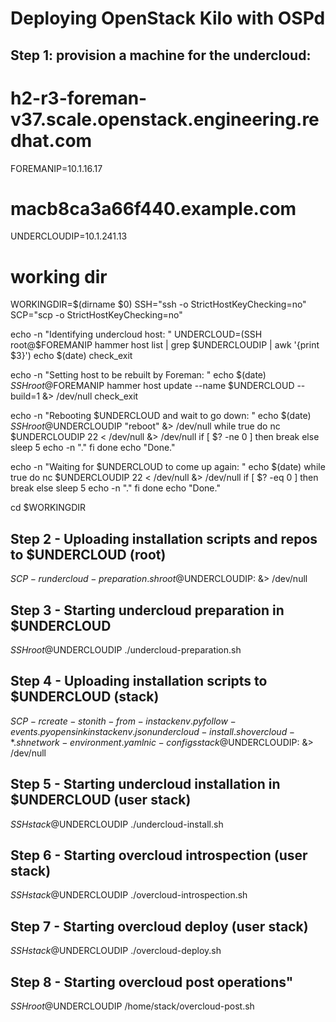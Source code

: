 # Deploying OpenStack Kilo with OSPd

## Step 1: provision a machine for the undercloud:

 # h2-r3-foreman-v37.scale.openstack.engineering.redhat.com
 FOREMANIP=10.1.16.17
 # macb8ca3a66f440.example.com
 UNDERCLOUDIP=10.1.241.13
 # working dir
 WORKINGDIR=$(dirname $0)
 SSH="ssh -o StrictHostKeyChecking=no"
 SCP="scp -o StrictHostKeyChecking=no"

echo -n "Identifying undercloud host: "
UNDERCLOUD=$($SSH root@$FOREMANIP hammer host list | grep $UNDERCLOUDIP | awk '{print $3}')
echo $(date)
check_exit

echo -n "Setting host to be rebuilt by Foreman: "
echo $(date)
$SSH root@$FOREMANIP hammer host update --name $UNDERCLOUD --build=1 &> /dev/null
check_exit

echo -n "Rebooting $UNDERCLOUD and wait to go down: "
echo $(date)
$SSH root@$UNDERCLOUDIP "reboot" &> /dev/null
while true
 do
  nc $UNDERCLOUDIP 22 < /dev/null &> /dev/null
  if [ $? -ne 0 ]
   then
    break
   else
    sleep 5
    echo -n "."
  fi
 done
echo "Done."

echo -n "Waiting for $UNDERCLOUD to come up again: "
echo $(date)
while true
 do
  nc $UNDERCLOUDIP 22 < /dev/null &> /dev/null
  if [ $? -eq 0 ]
   then
    break
   else
    sleep 5
    echo -n "."
  fi
 done
echo "Done."

cd $WORKINGDIR

## Step 2 - Uploading installation scripts and repos to $UNDERCLOUD (root)
$SCP -r undercloud-preparation.sh root@$UNDERCLOUDIP: &> /dev/null

## Step 3 - Starting undercloud preparation in $UNDERCLOUD
$SSH root@$UNDERCLOUDIP ./undercloud-preparation.sh

## Step 4 - Uploading installation scripts to $UNDERCLOUD (stack)
$SCP -r create-stonith-from-instackenv.py follow-events.py opensink instackenv.json undercloud-install.sh overcloud-*.sh network-environment.yaml nic-configs stack@$UNDERCLOUDIP: &> /dev/null

## Step 5 - Starting undercloud installation in $UNDERCLOUD (user stack)
$SSH stack@$UNDERCLOUDIP ./undercloud-install.sh

## Step 6 - Starting overcloud introspection (user stack)
$SSH stack@$UNDERCLOUDIP ./overcloud-introspection.sh

## Step 7 - Starting overcloud deploy (user stack)
$SSH stack@$UNDERCLOUDIP ./overcloud-deploy.sh

## Step 8 - Starting overcloud post operations"
$SSH root@$UNDERCLOUDIP /home/stack/overcloud-post.sh